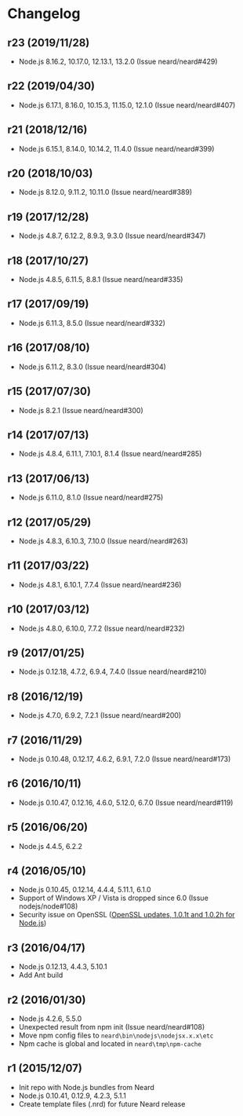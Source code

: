 # Changelog

## r23 (2019/11/28)

* Node.js 8.16.2, 10.17.0, 12.13.1, 13.2.0 (Issue neard/neard#429)

## r22 (2019/04/30)

* Node.js 6.17.1, 8.16.0, 10.15.3, 11.15.0, 12.1.0 (Issue neard/neard#407)

## r21 (2018/12/16)

* Node.js 6.15.1, 8.14.0, 10.14.2, 11.4.0 (Issue neard/neard#399)

## r20 (2018/10/03)

* Node.js 8.12.0, 9.11.2, 10.11.0 (Issue neard/neard#389)

## r19 (2017/12/28)

* Node.js 4.8.7, 6.12.2, 8.9.3, 9.3.0 (Issue neard/neard#347)

## r18 (2017/10/27)

* Node.js 4.8.5, 6.11.5, 8.8.1 (Issue neard/neard#335)

## r17 (2017/09/19)

* Node.js 6.11.3, 8.5.0 (Issue neard/neard#332)

## r16 (2017/08/10)

* Node.js 6.11.2, 8.3.0 (Issue neard/neard#304)

## r15 (2017/07/30)

* Node.js 8.2.1 (Issue neard/neard#300)

## r14 (2017/07/13)

* Node.js 4.8.4, 6.11.1, 7.10.1, 8.1.4 (Issue neard/neard#285)

## r13 (2017/06/13)

* Node.js 6.11.0, 8.1.0 (Issue neard/neard#275)

## r12 (2017/05/29)

* Node.js 4.8.3, 6.10.3, 7.10.0 (Issue neard/neard#263)

## r11 (2017/03/22)

* Node.js 4.8.1, 6.10.1, 7.7.4 (Issue neard/neard#236)

## r10 (2017/03/12)

* Node.js 4.8.0, 6.10.0, 7.7.2 (Issue neard/neard#232)

## r9 (2017/01/25)

* Node.js 0.12.18, 4.7.2, 6.9.4, 7.4.0 (Issue neard/neard#210)

## r8 (2016/12/19)

* Node.js 4.7.0, 6.9.2, 7.2.1 (Issue neard/neard#200)

## r7 (2016/11/29)

* Node.js 0.10.48, 0.12.17, 4.6.2, 6.9.1, 7.2.0 (Issue neard/neard#173)

## r6 (2016/10/11)

* Node.js 0.10.47, 0.12.16, 4.6.0, 5.12.0, 6.7.0 (Issue neard/neard#119)

## r5 (2016/06/20)

* Node.js 4.4.5, 6.2.2

## r4 (2016/05/10)

* Node.js 0.10.45, 0.12.14, 4.4.4, 5.11.1, 6.1.0
* Support of Windows XP / Vista is dropped since 6.0 (Issue nodejs/node#108)
* Security issue on OpenSSL ([OpenSSL updates, 1.0.1t and 1.0.2h for Node.js](https://nodejs.org/en/blog/vulnerability/openssl-may-2016/))

## r3 (2016/04/17)

* Node.js 0.12.13, 4.4.3, 5.10.1
* Add Ant build

## r2 (2016/01/30)

* Node.js 4.2.6, 5.5.0
* Unexpected result from npm init (Issue neard/neard#108)
* Move npm config files to `neard\bin\nodejs\nodejsx.x.x\etc`
* Npm cache is global and located in `neard\tmp\npm-cache`

## r1 (2015/12/07)

* Init repo with Node.js bundles from Neard
* Node.js 0.10.41, 0.12.9, 4.2.3, 5.1.1
* Create template files (.nrd) for future Neard release
